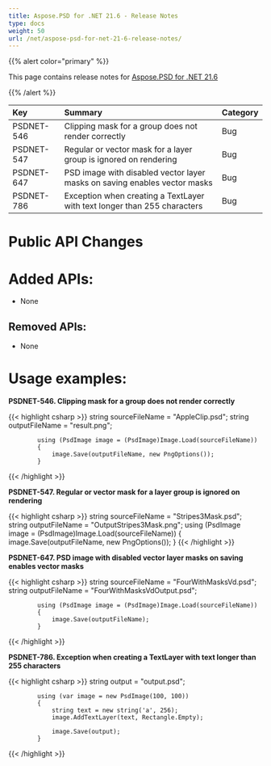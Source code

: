 ```yaml
---
title: Aspose.PSD for .NET 21.6 - Release Notes
type: docs
weight: 50
url: /net/aspose-psd-for-net-21-6-release-notes/
---
```


{{% alert color="primary" %}} 

This page contains release notes for [Aspose.PSD for .NET 21.6](https://www.nuget.org/packages/Aspose.PSD/)

{{% /alert %}} 

|**Key**|**Summary**|**Category**|
| :- | :- | :- |
|PSDNET-546|Сlipping mask for a group does not render correctly|Bug|
|PSDNET-547|Regular or vector mask for a layer group is ignored on rendering|Bug|
|PSDNET-647|PSD image with disabled vector layer masks on saving enables vector masks|Bug|
|PSDNET-786|Exception when creating a TextLayer with text longer than 255 characters|Bug|

# **Public API Changes**
# **Added APIs:**
- None

## **Removed APIs:**
- None

# **Usage examples:**

**PSDNET-546. Сlipping mask for a group does not render correctly**

{{< highlight csharp >}}
            string sourceFileName = "AppleClip.psd";
            string outputFileName = "result.png";

            using (PsdImage image = (PsdImage)Image.Load(sourceFileName))
            {
                image.Save(outputFileName, new PngOptions());
            }
{{< /highlight >}}

**PSDNET-547. Regular or vector mask for a layer group is ignored on rendering**

{{< highlight csharp >}}
        string sourceFileName = "Stripes3Mask.psd";
        string outputFileName = "OutputStripes3Mask.png";
        using (PsdImage image = (PsdImage)Image.Load(sourceFileName))
        {
            image.Save(outputFileName, new PngOptions());
        }
{{< /highlight >}}

**PSDNET-647. PSD image with disabled vector layer masks on saving enables vector masks**

{{< highlight csharp >}}
            string sourceFileName = "FourWithMasksVd.psd";
            string outputFileName = "FourWithMasksVdOutput.psd";

            using (PsdImage image = (PsdImage)Image.Load(sourceFileName))
            {
                image.Save(outputFileName);
            }
{{< /highlight >}}

**PSDNET-786. Exception when creating a TextLayer with text longer than 255 characters**

{{< highlight csharp >}}
            string output = "output.psd";

            using (var image = new PsdImage(100, 100))
            {
                string text = new string('a', 256);
                image.AddTextLayer(text, Rectangle.Empty);

                image.Save(output);
            }
{{< /highlight >}}